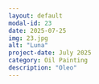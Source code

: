 ```yaml
---
layout: default
modal-id: 23
date: 2025-07-25
img: 23.jpg
alt: "Luna"
project-date: July 2025
category: Oil Painting
description: "Oleo"
---
```

